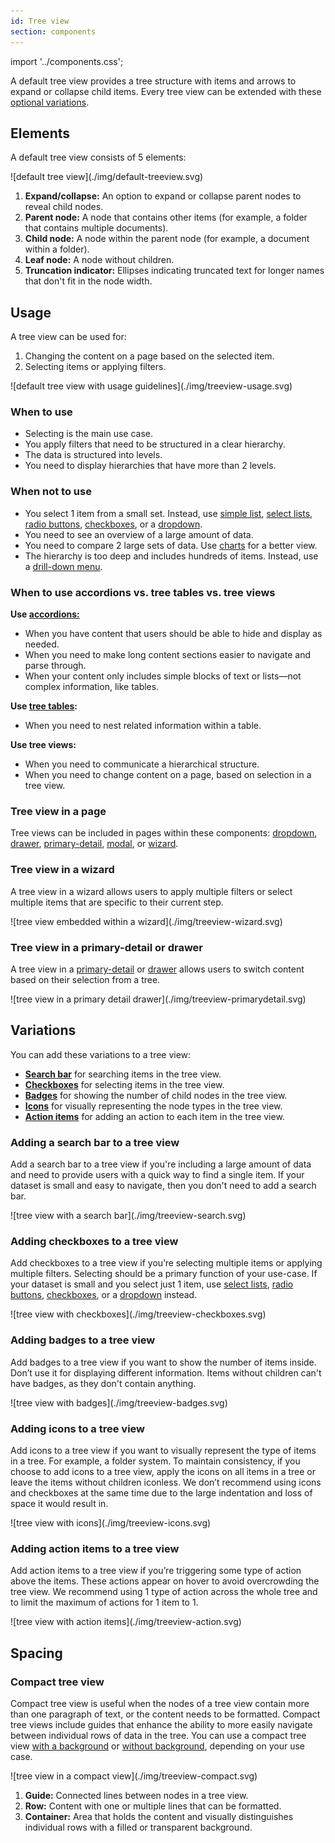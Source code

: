 ```yaml
---
id: Tree view
section: components
---
```


import '../components.css';

A default tree view provides a tree structure with items and arrows to expand or collapse child items. Every tree view can be extended with these [optional variations](#variations).

## Elements

A default tree view consists of 5 elements:

<div class="ws-docs-content-img">![default tree view](./img/default-treeview.svg)</div>

1. **Expand/collapse:** An option to expand or collapse parent nodes to reveal child nodes. 
2. **Parent node:** A node that contains other items (for example, a folder that contains multiple documents).
3. **Child node:** A node within the parent node (for example, a document within a folder).
4. **Leaf node:** A node without children.
5. **Truncation indicator:** Ellipses indicating truncated text for longer names that don't fit in the node width.  

## Usage

A tree view can be used for: 
1. Changing the content on a page based on the selected item. 
2. Selecting items or applying filters. 

<div class="ws-docs-content-img">![default tree view with usage guidelines](./img/treeview-usage.svg)</div>

### When to use
* Selecting is the main use case. 
* You apply filters that need to be structured in a clear hierarchy. 
* The data is structured into levels.
* You need to display hierarchies that have more than 2 levels.

### When not to use
* You select 1 item from a small set. Instead, use [simple list](/components/simple-list), [select lists](/components/menus/select), [radio buttons](/components/forms/radio), [checkboxes](/components/forms/checkbox), or a [dropdown](/components/menus/dropdown).
* You need to see an overview of a large amount of data.
* You need to compare 2 large sets of data. Use [charts](/components/charts/about-charts) for a better view. 
* The hierarchy is too deep and includes hundreds of items. Instead, use a [drill-down menu](/components/menus/menu#with-drilldown).

### When to use accordions vs. tree tables vs. tree views

**Use [accordions:](/components/accordion)**
- When you have content that users should be able to hide and display as needed.
- When you need to make long content sections easier to navigate and parse through. 
- When your content only includes simple blocks of text or lists&mdash;not complex information, like tables. 

**Use [tree tables](/components/table#tree-table):** 
- When you need to nest related information within a table.

**Use tree views:** 
- When you need to communicate a hierarchical structure.
- When you need to change content on a page, based on selection in a tree view.

### Tree view in a page

Tree views can be included in pages within these components: [dropdown](/components/menus/dropdown), [drawer](/components/drawer), [primary-detail](/patterns/primary-detail), [modal](/components/modal), or [wizard](/components/wizard). 

### Tree view in a wizard
A tree view in a wizard allows users to apply multiple filters or select multiple items that are specific to their current step.

<div class="ws-docs-content-img">![tree view embedded within a wizard](./img/treeview-wizard.svg)</div>

### Tree view in a primary-detail or drawer 
A tree view in a [primary-detail](/patterns/primary-detail) or [drawer](/components/drawer) allows users to switch content based on their selection from a tree. 

<div class="ws-docs-content-img">![tree view in a primary detail drawer](./img/treeview-primarydetail.svg)</div>

## Variations

You can add these variations to a tree view:
* **[Search bar](#adding-a-search-bar-to-a-tree-view)** for searching items in the tree view.
* **[Checkboxes](#adding-checkboxes-to-a-tree-view)** for selecting items in the tree view.
* **[Badges](#adding-badges-to-a-tree-view)** for showing the number of child nodes in the tree view.
* **[Icons](#adding-icons-to-a-tree-view)** for visually representing the node types in the tree view.
* **[Action items](#adding-action-items-to-a-tree-view)** for adding an action to each item in the tree view.

### Adding a search bar to a tree view

Add a search bar to a tree view if you're including a large amount of data and need to provide users with a quick way to find a single item. If your dataset is small and easy to navigate, then you don't need to add a search bar.

<div class="ws-docs-content-img">![tree view with a search bar](./img/treeview-search.svg)</div>

### Adding checkboxes to a tree view

Add checkboxes to a tree view if you’re selecting multiple items or applying multiple filters. Selecting should be a primary function of your use-case. If your dataset is small and you select just 1 item, use [select lists](/components/menus/select), [radio buttons](/components/forms/radio), [checkboxes](/components/forms/checkbox), or a [dropdown](/components/menus/dropdown) instead. 

<div class="ws-docs-content-img">![tree view with checkboxes](./img/treeview-checkboxes.svg)</div>

### Adding badges to a tree view

Add badges to a tree view if you want to show the number of items inside. Don’t use it for displaying different information. Items without children can't have badges, as they don't contain anything.

<div class="ws-docs-content-img">![tree view with badges](./img/treeview-badges.svg)</div>

### Adding icons to a tree view

Add icons to a tree view if you want to visually represent the type of items in a tree. For example, a folder system. To maintain consistency, if you choose to add icons to a tree view, apply the icons on all items in a tree or leave the items without children iconless. We don’t recommend using icons and checkboxes at the same time due to the large indentation and loss of space it would result in. 

<div class="ws-docs-content-img">![tree view with icons](./img/treeview-icons.svg)</div>

### Adding action items to a tree view

Add action items to a tree view if you’re triggering some type of action above the items. These actions appear on hover to avoid overcrowding the tree view. We recommend using 1 type of action across the whole tree and to limit the maximum of actions for 1 item to 1.

<div class="ws-docs-content-img">![tree view with action items](./img/treeview-action.svg)</div>

## Spacing
### Compact tree view
Compact tree view is useful when the nodes of a tree view contain more than one paragraph of text, or the content needs to be formatted. Compact tree views include guides that enhance the ability to more easily navigate between individual rows of data in the tree. You can use a compact tree view [with a background](/components/tree-view#compact) or [without background](/components/tree-view#compact-no-background), depending on your use case. 

<div class="ws-docs-content-img">![tree view in a compact view](./img/treeview-compact.svg)</div>

1. **Guide:** Connected lines between nodes in a tree view. 
2. **Row:** Content with one or multiple lines that can be formatted.
3. **Container:** Area that holds the content and visually distinguishes individual rows with a filled or transparent background.